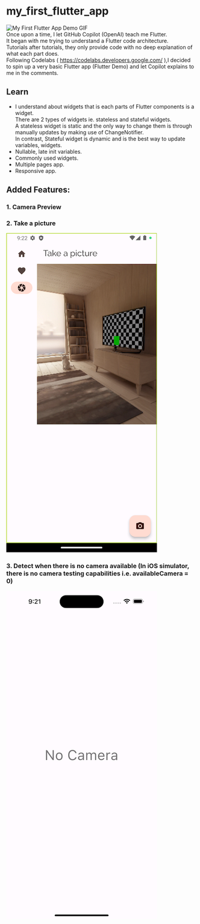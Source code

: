 # my_first_flutter_app

![My First Flutter App Demo GIF](https://media.giphy.com/media/v1.Y2lkPTc5MGI3NjExMWExOTZjMTdlZGUzMTJkZWE1MjMyZWExYzY2OWRiOTk5ODU4NzRkNyZjdD1n/iQfa4gy8yhZuxclx1j/giphy.gif) <br>
Once upon a time, I let GitHub Copilot (OpenAI) teach me Flutter.<br>
It began with me trying to understand a Flutter code architecture.<br>
Tutorials after tutorials, they only provide code with no deep explanation of what each part does.<br>
Following Codelabs ( https://codelabs.developers.google.com/ ),I decided to spin up a very basic Flutter app (Flutter Demo) and let Copilot explains to me in the comments.

## Learn
- I understand about widgets that is each parts of Flutter components is a widget. <br>
There are 2 types of widgets ie. stateless and stateful widgets. <br>
A stateless widget is static and the only way to change them is through manually updates by making use of ChangeNotifier. <br>
In contrast, Stateful widget is dynamic and is the best way to update variables, widgets. <br>
- Nullable, late init variables.
- Commonly used widgets.
- Multiple pages app.
- Responsive app.

## Added Features:
### 1. Camera Preview
### 2. Take a picture
![](/screenshots/Screenshot_1681784571.png)
### 3. Detect when there is no camera available (In iOS simulator, there is no camera testing capabilities i.e. availableCamera = 0)
![](/screenshots/Simulator%20Screen%20Shot%20-%20iPhone%2014%20Pro%20Max%20-%202023-04-18%20at%2009.21.51.png)
